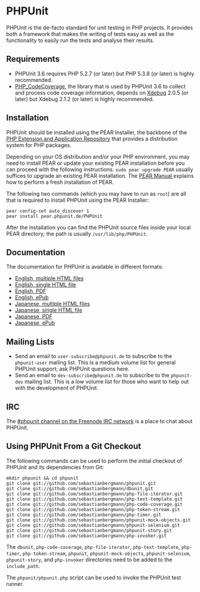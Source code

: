 PHPUnit
=======

PHPUnit is the de-facto standard for unit testing in PHP projects. It provides both a framework that makes the writing of tests easy as well as the functionality to easily run the tests and analyse their results.

Requirements
------------

* PHPUnit 3.6 requires PHP 5.2.7 (or later) but PHP 5.3.8 (or later) is highly recommended.
* [PHP_CodeCoverage](http://github.com/sebastianbergmann/php-code-coverage), the library that is used by PHPUnit 3.6 to collect and process code coverage information, depends on [Xdebug](http://xdebug.org/) 2.0.5 (or later) but Xdebug 2.1.2 (or later) is highly recommended.

Installation
------------

PHPUnit should be installed using the PEAR Installer, the backbone of the [PHP Extension and Application Repository](http://pear.php.net/) that provides a distribution system for PHP packages.

Depending on your OS distribution and/or your PHP environment, you may need to install PEAR or update your existing PEAR installation before you can proceed with the following instructions. `sudo pear upgrade PEAR` usually suffices to upgrade an existing PEAR installation. The [PEAR Manual ](http://pear.php.net/manual/en/installation.getting.php) explains how to perform a fresh installation of PEAR.

The following two commands (which you may have to run as `root`) are all that is required to install PHPUnit using the PEAR Installer:

    pear config-set auto_discover 1
    pear install pear.phpunit.de/PHPUnit

After the installation you can find the PHPUnit source files inside your local PEAR directory; the path is usually `/usr/lib/php/PHPUnit`.

Documentation
-------------

The documentation for PHPUnit is available in different formats:

* [English, multiple HTML files](http://www.phpunit.de/manual/3.6/en/index.html)
* [English, single HTML file](http://www.phpunit.de/manual/3.6/en/phpunit-book.html)
* [English, PDF](http://www.phpunit.de/manual/3.6/en/phpunit-book.pdf)
* [English, ePub](http://www.phpunit.de/manual/3.6/en/phpunit-book.epub)
* [Japanese, multiple HTML files](http://www.phpunit.de/manual/3.6/ja/index.html)
* [Japanese, single HTML file](http://www.phpunit.de/manual/3.6/ja/phpunit-book.html)
* [Japanese, PDF](http://www.phpunit.de/manual/3.6/ja/phpunit-book.pdf)
* [Japanese, ePub](http://www.phpunit.de/manual/3.6/ja/phpunit-book.epub)

Mailing Lists
-------------

* Send an email to `user-subscribe@phpunit.de` to subscribe to the `phpunit-user` mailing list. This is a medium volume list for general PHPUnit support; ask PHPUnit questions here.
* Send an email to `dev-subscribe@phpunit.de` to subscribe to the `phpunit-dev` mailing list. This is a low volume list for those who want to help out with the development of PHPUnit.

IRC
---

The [#phpunit channel on the Freenode IRC network](irc://freenode.net/phpunit) is a place to chat about PHPUnit.

Using PHPUnit From a Git Checkout
---------------------------------

The following commands can be used to perform the initial checkout of PHPUnit and its dependencies from Git:

    mkdir phpunit && cd phpunit
    git clone git://github.com/sebastianbergmann/phpunit.git
    git clone git://github.com/sebastianbergmann/dbunit.git
    git clone git://github.com/sebastianbergmann/php-file-iterator.git
    git clone git://github.com/sebastianbergmann/php-text-template.git
    git clone git://github.com/sebastianbergmann/php-code-coverage.git
    git clone git://github.com/sebastianbergmann/php-token-stream.git
    git clone git://github.com/sebastianbergmann/php-timer.git
    git clone git://github.com/sebastianbergmann/phpunit-mock-objects.git
    git clone git://github.com/sebastianbergmann/phpunit-selenium.git
    git clone git://github.com/sebastianbergmann/phpunit-story.git
    git clone git://github.com/sebastianbergmann/php-invoker.git

The `dbunit`, `php-code-coverage`, `php-file-iterator`, `php-text-template`, `php-timer`, `php-token-stream`, `phpunit`, `phpunit-mock-objects`, `phpunit-selenium`, `phpunit-story`, and `php-invoker` directories need to be added to the `include_path`.

The `phpunit/phpunit.php` script can be used to invoke the PHPUnit test runner.
